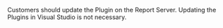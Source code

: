 Customers should update the Plugin on the Report Server. Updating the Plugins in Visual Studio is not necessary.
